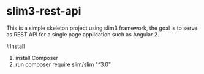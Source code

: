 # slim3-rest-api

This is a simple skeleton project using slim3 framework, the goal is to serve as REST API for a single page application such as Angular 2.

#Install
1. install Composer
2. run composer require slim/slim "^3.0"
